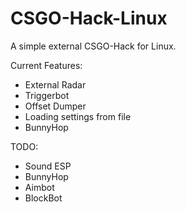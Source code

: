 # CSGO-Hack-Linux
A simple external CSGO-Hack for Linux.

Current Features:
- External Radar
- Triggerbot
- Offset Dumper
- Loading settings from file
- BunnyHop

TODO:
- Sound ESP
- BunnyHop
- Aimbot
- BlockBot
